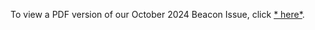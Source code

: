 
To view a PDF version of our October 2024 Beacon Issue, click 
[* here*](https://drive.google.com/file/d/1tt4D1_KCH0qAslb89DrbQNa42NgIfMuF/view?usp=sharing).

